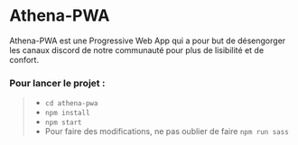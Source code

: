# Athena-PWA

Athena-PWA est une Progressive Web App qui a pour but de désengorger les canaux discord de notre communauté pour plus de lisibilité et de confort.

### Pour lancer le projet :

> - `cd athena-pwa`
> - `npm install`
> - `npm start`
> - Pour faire des modifications, ne pas oublier de faire `npm run sass`